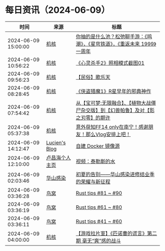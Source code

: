 ﻿# 每日资讯（2024-06-09）

|时间|来源|标题|
|---|---|---|
|2024-06-09 15:00:00|[机核](https://www.gcores.com/rss)|[你抽的是什么池？松弛聊手游：《鸣潮》，《星穹铁道》，《重返未来 1999》一周年](https://www.gcores.com/radios/183118)|
|2024-06-09 10:56:22|[机核](https://www.gcores.com/rss)|[《心灵杀手2》照相模式截图01](https://www.gcores.com/articles/183152)|
|2024-06-09 09:56:23|[机核](https://www.gcores.com/rss)|[【民俗】歌乐天](https://www.gcores.com/articles/183151)|
|2024-06-09 08:28:45|[机核](https://www.gcores.com/rss)|[《侠盗猎魔1》R星早年的邪典神作](https://www.gcores.com/articles/183018)|
|2024-06-09 07:54:42|[机核](https://www.gcores.com/rss)|[从【宝可梦:无限融合】、【植物大战僵尸杂交版】到【幻兽帕鲁】及对【影之刃零】的期许](https://www.gcores.com/articles/183146)|
|2024-06-09 05:37:38|[机核](https://www.gcores.com/rss)|[意外获知FF14 only在南宁！感谢朋友！那么Vlog安排上吧！](https://www.gcores.com/videos/183142)|
|2024-06-09 14:12:47|[Lucien's Blog](https://blog.lucien.ink/feed/)|[自建 Docker 镜像源](https://blog.lucien.ink/archives/547/)|
|2024-06-09 12:10:00|[卢昌海个人主页](https://www.changhai.org//feed.xml)|[视频：泰勒斯的水](https://www.youtube.com/watch?v=wxaULnttT-s)|
|2024-06-09 02:03:46|[华山感染](https://feedpress.me/wx-hsinfect)|[初夏的告别——华山感染进修结业季的荣耀与新征程](http://mp.weixin.qq.com/s?__biz=Mzk0ODIzMjMxNQ%3D%3D&mid=2247503234&idx=1&sn=5830a280b7d726c5d71d0ba7614c09a7)|
|2024-06-09 03:36:28|[鸟窝](https://colobu.com/atom.xml)|[Rust tips #81 ~ #90](https://colobu.com/2024/06/09/rust-tips-81-90/)|
|2024-06-09 03:36:19|[鸟窝](https://colobu.com/atom.xml)|[Rust tips #61 ~ #80](https://colobu.com/2024/06/09/rust-tips-61-80/)|
|2024-06-09 03:36:11|[鸟窝](https://colobu.com/atom.xml)|[Rust tips #41 ~ #60](https://colobu.com/2024/06/09/rust-tips-41-60/)|
|2024-06-09 04:00:00|[机核](https://www.gcores.com/rss)|[【游戏拉片室】《匹诺曹的谎言》第二期 毫无“爽”感的战斗](https://www.gcores.com/videos/182973)|
